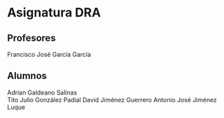 # Asignatura DRA

## Profesores

Francisco José García García

## Alumnos

Adrian Galdeano Salinas  
Tito Julio González Padial
David Jiménez Guerrero
Antonio José Jiménez Luque
